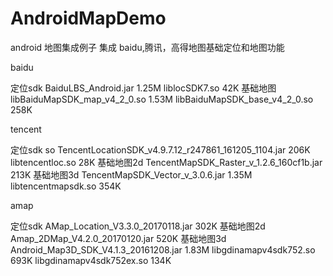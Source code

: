 # AndroidMapDemo

android 地图集成例子
集成 baidu,腾讯，高得地图基础定位和地图功能

baidu

  定位sdk    BaiduLBS_Android.jar                          1.25M 
             liblocSDK7.so                                 42K
  基础地图   libBaiduMapSDK_map_v4_2_0.so                  1.53M 
             libBaiduMapSDK_base_v4_2_0.so                 258K
         
         
tencent

 定位sdk so TencentLocationSDK_v4.9.7.12_r247861_161205_1104.jar    206K 
            libtencentloc.so                                        28K 
 基础地图2d TencentMapSDK_Raster_v_1.2.6_160cf1b.jar                213K 
 基础地图3d TencentMapSDK_Vector_v_3.0.6.jar                        1.35M 
            libtencentmapsdk.so                                     354K

amap

  定位sdk     AMap_Location_V3.3.0_20170118.jar                     302K 
  基础地图2d  Amap_2DMap_V4.2.0_20170120.jar                        520K 
  基础地图3d  Android_Map3D_SDK_V4.1.3_20161208.jar                 1.83M 
              libgdinamapv4sdk752.so                                693K 
              libgdinamapv4sdk752ex.so                              134K
